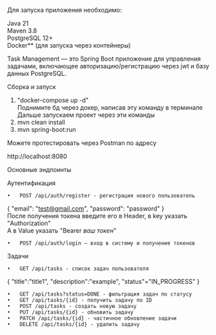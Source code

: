 Для запуска приложения необходимо:

Java 21  
Maven 3.8  
PostgreSQL 12+  
Docker** (для запуска через контейнеры)  


Task Management — это Spring Boot приложение для управления задачами, включающее авторизацию/регистрацию через jwt  и базу данных PostgreSQL.  


Сборка и запуск  

1. "docker-compose up -d"  
Поднимите бд через докер, написав эту команду в терминале  
Дальше запускаем проект через эти команды  
2. mvn clean install  
3. mvn spring-boot:run  

Можете протестировать через Postman по адресу  

http://localhost:8080  


   Основные эндпоинты  

Аутентификация  

	•	POST /api/auth/register - регистрация нового пользователь  
 
 { 
   "email": "test@gmail.com",
   "password": "password"
 }  
 После получения токена введите его в Header, в key указать "Authorization"  
 А в Value указать "Bearer *ваш токен*"  
 
	•	POST /api/auth/login – вход в систему и получение токенов

Задачи  

	•	GET /api/tasks - список задач пользователя  

 {
   "title":"title1",
   "description":"example",
   "status"="IN_PROGRESS"
}

	•	GET /api/tasks?status=DONE - фильтрация задач по статусу
	•	GET /api/tasks/{id} - получить задачу по ID
	•	POST /api/tasks - создать новую задачу
	•	PUT /api/tasks/{id} - обновить задачу
	•	PATCH /api/tasks/{id} - частичное обновление задачи
	•	DELETE /api/tasks/{id} - удалить задачу
